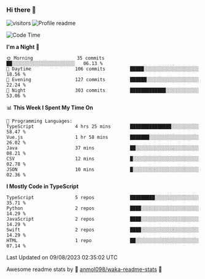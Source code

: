 ### Hi there 👋  
![visitors](https://visitor-badge.laobi.icu/badge?page_id=leverglowh) ![Profile readme](https://github.com/leverglowh/leverglowh/workflows/Profile%20readme/badge.svg?branch=master)

<!--START_SECTION:waka-->
![Code Time](http://img.shields.io/badge/Code%20Time-2%2C303%20hrs%2051%20mins-blue)

**I'm a Night 🦉** 

```text
🌞 Morning                35 commits          ██░░░░░░░░░░░░░░░░░░░░░░░   06.13 % 
🌆 Daytime                106 commits         █████░░░░░░░░░░░░░░░░░░░░   18.56 % 
🌃 Evening                127 commits         ██████░░░░░░░░░░░░░░░░░░░   22.24 % 
🌙 Night                  303 commits         █████████████░░░░░░░░░░░░   53.06 % 
```


📊 **This Week I Spent My Time On** 

```text
💬 Programming Languages: 
TypeScript               4 hrs 25 mins       ███████████████░░░░░░░░░░   58.47 % 
Vue.js                   1 hr 58 mins        ███████░░░░░░░░░░░░░░░░░░   26.02 % 
Java                     37 mins             ██░░░░░░░░░░░░░░░░░░░░░░░   08.21 % 
CSV                      12 mins             █░░░░░░░░░░░░░░░░░░░░░░░░   02.78 % 
JSON                     10 mins             █░░░░░░░░░░░░░░░░░░░░░░░░   02.36 % 
```

**I Mostly Code in TypeScript** 

```text
TypeScript               5 repos             █████████░░░░░░░░░░░░░░░░   35.71 % 
Python                   2 repos             ████░░░░░░░░░░░░░░░░░░░░░   14.29 % 
JavaScript               2 repos             ████░░░░░░░░░░░░░░░░░░░░░   14.29 % 
Swift                    2 repos             ████░░░░░░░░░░░░░░░░░░░░░   14.29 % 
HTML                     1 repo              ██░░░░░░░░░░░░░░░░░░░░░░░   07.14 % 
```




 Last Updated on 09/08/2023 02:35:02 UTC
<!--END_SECTION:waka-->


Awesome readme stats by :star2: [anmol098/waka-readme-stats](https://github.com/anmol098/waka-readme-stats) :star2:
